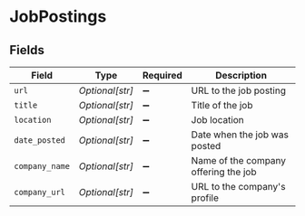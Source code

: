 # JobPostings


## Fields

| Field                                | Type                                 | Required                             | Description                          |
| ------------------------------------ | ------------------------------------ | ------------------------------------ | ------------------------------------ |
| `url`                                | *Optional[str]*                      | :heavy_minus_sign:                   | URL to the job posting               |
| `title`                              | *Optional[str]*                      | :heavy_minus_sign:                   | Title of the job                     |
| `location`                           | *Optional[str]*                      | :heavy_minus_sign:                   | Job location                         |
| `date_posted`                        | *Optional[str]*                      | :heavy_minus_sign:                   | Date when the job was posted         |
| `company_name`                       | *Optional[str]*                      | :heavy_minus_sign:                   | Name of the company offering the job |
| `company_url`                        | *Optional[str]*                      | :heavy_minus_sign:                   | URL to the company's profile         |
